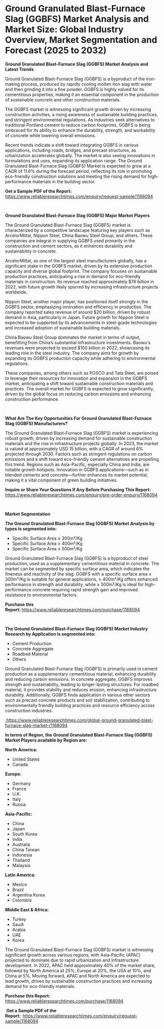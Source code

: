 <p><h1>Ground Granulated Blast-Furnace Slag (GGBFS) Market Analysis and Market Size: Global Industry Overview, Market Segmentation and Forecast (2025 to 2032)</h1></p><p><strong>Ground Granulated Blast-Furnace Slag (GGBFS) Market Analysis and Latest Trends</strong></p>
<p><p>Ground Granulated Blast-Furnace Slag (GGBFS) is a byproduct of the iron-making process, produced by rapidly cooling molten iron slag with water and then grinding it into a fine powder. GGBFS is highly valued for its cementitious properties, making it an essential component in the production of sustainable concrete and other construction materials.</p><p>The GGBFS market is witnessing significant growth driven by increasing construction activities, a rising awareness of sustainable building practices, and stringent environmental regulations. As industries seek alternatives to traditional Portland cement to reduce carbon footprints, GGBFS is being embraced for its ability to enhance the durability, strength, and workability of concrete while lowering overall emissions.</p><p>Recent trends indicate a shift toward integrating GGBFS in various applications, including roads, bridges, and precast structures, as urbanization accelerates globally. The market is also seeing innovations in formulations and uses, expanding its application range. The Ground Granulated Blast-Furnace Slag (GGBFS) Market is expected to grow at a CAGR of 11.6% during the forecast period, reflecting its role in promoting eco-friendly construction solutions and meeting the rising demand for high-performance materials in the building sector.</p></p>
<p><strong>Get a Sample PDF of the Report:&nbsp;</strong> <a href="https://www.reliableresearchtimes.com/enquiry/request-sample/1168094?utm_campaign=2042&utm_medium=2&utm_source=Github&utm_content=ia&utm_term=15042025&utm_id=ground-granulated-blast-furnace-slag-ggbfs">https://www.reliableresearchtimes.com/enquiry/request-sample/1168094</a></p>
<p>&nbsp;</p>
<p><strong>Ground Granulated Blast-Furnace Slag (GGBFS) Major Market Players</strong></p>
<p><p>The Ground Granulated Blast-Furnace Slag (GGBFS) market is characterized by a competitive landscape featuring key players such as ArcelorMittal, Nippon Steel, China Baowu Steel Group, and others. These companies are integral in supplying GGBFS used primarily in the construction and cement sectors, as it enhances durability and sustainability in concrete.</p><p>ArcelorMittal, as one of the largest steel manufacturers globally, has a significant stake in the GGBFS market, driven by its extensive production capacity and diverse global footprint. The company focuses on sustainable production practices, anticipating a rise in demand for eco-friendly materials in construction. Its revenue reached approximately $76 billion in 2022, with future growth likely spurred by increasing infrastructure projects worldwide.</p><p>Nippon Steel, another major player, has positioned itself strongly in the GGBFS sector, emphasizing innovation and efficiency in production. The company reported sales revenue of around $20 billion, driven by robust demand in Asia, particularly in Japan. Future growth for Nippon Steel is expected to be supported by its advancements in steel-grade technologies and increased adoption of sustainable building materials.</p><p>China Baowu Steel Group dominates the market in terms of output, benefitting from China’s substantial infrastructure investments. Baowu's revenues were projected to exceed $100 billion in 2022, showcasing its leading role in the steel industry. The company aims for growth by expanding its GGBFS production capacity while adhering to environmental regulations.</p><p>These companies, among others such as POSCO and Tata Steel, are poised to leverage their resources for innovation and expansion in the GGBFS market, anticipating a shift toward sustainable construction materials and practices. The overall market for GGBFS is expected to grow significantly, driven by the global focus on reducing carbon emissions and enhancing construction performance.</p></p>
<p>&nbsp;</p>
<p><strong>What Are The Key Opportunities For Ground Granulated Blast-Furnace Slag (GGBFS) Manufacturers?</strong></p>
<p><p>The Ground Granulated Blast-Furnace Slag (GGBFS) market is experiencing robust growth, driven by increasing demand for sustainable construction materials and the rise in infrastructure projects globally. In 2023, the market is valued at approximately USD 15 billion, with a CAGR of around 6% projected through 2030. Factors such as stringent regulations on carbon emissions and a shift toward eco-friendly cement alternatives are propelling this trend. Regions such as Asia-Pacific, especially China and India, are notable growth hotspots. Innovation in GGBFS applications—such as in blended cements and concrete—further enhances its market potential, making it a vital component of green building initiatives.</p></p>
<p><strong>Inquire or Share Your Questions If Any Before Purchasing This Report:</strong> <a href="https://www.reliableresearchtimes.com/enquiry/pre-order-enquiry/1168094?utm_campaign=2042&utm_medium=2&utm_source=Github&utm_content=ia&utm_term=15042025&utm_id=ground-granulated-blast-furnace-slag-ggbfs">https://www.reliableresearchtimes.com/enquiry/pre-order-enquiry/1168094</a></p>
<p>&nbsp;</p>
<p><strong>Market Segmentation</strong></p>
<p><strong>The Ground Granulated Blast-Furnace Slag (GGBFS) Market Analysis by types is segmented into:</strong></p>
<p><ul><li>Specific Surface Area ≥ 300m²/Kg</li><li>Specific Surface Area ≥ 400m²/Kg</li><li>Specific Surface Area ≥ 500m²/Kg</li></ul></p>
<p><p>Ground Granulated Blast-Furnace Slag (GGBFS) is a byproduct of steel production, used as a supplementary cementitious material in concrete. The market can be segmented by specific surface area, which indicates the fineness and reactivity of the slag. GGBFS with a specific surface area ≥ 300m²/Kg is suitable for general applications, ≥ 400m²/Kg offers enhanced performance in strength and durability, while ≥ 500m²/Kg is ideal for high-performance concrete requiring rapid strength gain and improved resistance to environmental factors.</p></p>
<p><strong>Purchase this Report:&nbsp;</strong><a href="https://www.reliableresearchtimes.com/purchase/1168094?utm_campaign=2042&utm_medium=2&utm_source=Github&utm_content=ia&utm_term=15042025&utm_id=ground-granulated-blast-furnace-slag-ggbfs">https://www.reliableresearchtimes.com/purchase/1168094</a></p>
<p>&nbsp;</p>
<p><strong>The Ground Granulated Blast-Furnace Slag (GGBFS) Market Industry Research by Application is segmented into:</strong></p>
<p><ul><li>Cement Production</li><li>Concrete Aggregate</li><li>Roadbed Material</li><li>Others</li></ul></p>
<p><p>Ground Granulated Blast-Furnace Slag (GGBFS) is primarily used in cement production as a supplementary cementitious material, enhancing durability and reducing carbon emissions. In concrete aggregate, GGBFS improves strength and sustainability, leading to longer-lasting structures. For roadbed material, it provides stability and reduces erosion, enhancing infrastructure durability. Additionally, GGBFS finds application in various other sectors such as precast concrete products and soil stabilization, contributing to environmentally friendly building practices and resource efficiency across construction industries.</p></p>
<p><a href="https://www.reliableresearchtimes.com/global-ground-granulated-blast-furnace-slag-market-r1168094?utm_campaign=2042&utm_medium=2&utm_source=Github&utm_content=ia&utm_term=15042025&utm_id=ground-granulated-blast-furnace-slag-ggbfs">&nbsp;https://www.reliableresearchtimes.com/global-ground-granulated-blast-furnace-slag-market-r1168094</a></p>
<p><strong>In terms of Region, the Ground Granulated Blast-Furnace Slag (GGBFS) Market Players available by Region are:</strong></p>
<p>
    <p> <strong> North America: </strong>
        <ul>
            <li>United States</li>
            <li>Canada</li>
        </ul>
        </p> 
    <p> <strong> Europe: </strong>
        <ul>
            <li>Germany</li>
            <li>France</li>
            <li>U.K.</li>
            <li>Italy</li>
            <li>Russia</li>
        </ul>
        </p> 
    <p> <strong> Asia-Pacific: </strong>
        <ul>
            <li>China</li>
            <li>Japan</li>
            <li>South Korea</li>
            <li>India</li>
            <li>Australia</li>
            <li>China Taiwan</li>
            <li>Indonesia</li>
            <li>Thailand</li>
            <li>Malaysia</li>
        </ul>
        </p> 
    <p> <strong> Latin America: </strong>
        <ul>
            <li>Mexico</li>
            <li>Brazil</li>
            <li>Argentina Korea</li>
            <li>Colombia</li>
        </ul>
        </p> 
    <p> <strong> Middle East & Africa: </strong>
        <ul>
            <li>Turkey</li>
            <li>Saudi</li>
            <li>Arabia</li>
            <li>UAE</li>
            <li>Korea</li>
        </ul>
    </p>
    </p>
<p><p>The Ground Granulated Blast-Furnace Slag (GGBFS) market is witnessing significant growth across various regions, with Asia-Pacific (APAC) projected to dominate due to rapid urbanization and infrastructure development. In 2022, APAC held approximately 40% of the market share, followed by North America at 25%, Europe at 20%, the USA at 10%, and China at 5%. Moving forward, APAC and North America are expected to lead growth, driven by sustainable construction practices and increasing demand for eco-friendly materials.</p></p>
<p><strong>Purchase this Report: </strong><a href="https://www.reliableresearchtimes.com/purchase/1168094?utm_campaign=2042&utm_medium=2&utm_source=Github&utm_content=ia&utm_term=15042025&utm_id=ground-granulated-blast-furnace-slag-ggbfs">https://www.reliableresearchtimes.com/purchase/1168094</a></p>
<p>&nbsp;<strong>Get a Sample PDF of the Report:&nbsp;&nbsp;</strong><a href="https://www.reliableresearchtimes.com/enquiry/request-sample/1168094?utm_campaign=2042&utm_medium=2&utm_source=Github&utm_content=ia&utm_term=15042025&utm_id=ground-granulated-blast-furnace-slag-ggbfs">https://www.reliableresearchtimes.com/enquiry/request-sample/1168094</a></p>
<p><strong></strong></p>
<p><p></p><p></p><p></p></p>